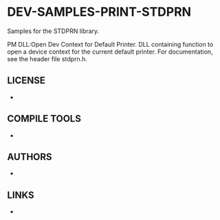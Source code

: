 # DEV-SAMPLES-PRINT-STDPRN
Samples for the STDPRN library. 

PM DLL:Open Dev Context for Default Printer. DLL containing function to open a device context for the current default printer. For documentation, see the header file stdprn.h.

## LICENSE
* 

## COMPILE TOOLS
* 
 
## AUTHORS
* 

## LINKS
* 
